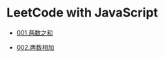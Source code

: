 # LeetCode with JavaScript

* [001.两数之和](https://github.com/FernwehNancy/leetcode-javascript/blob/master/daily/2020-09-22.md)

* [002.两数相加](https://github.com/FernwehNancy/leetcode-javascript/blob/master/daily/2020-09-23.md)

  

